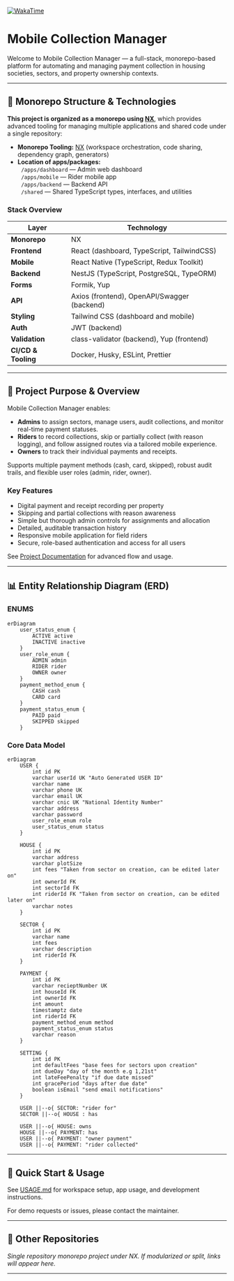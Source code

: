 [![WakaTime](https://img.shields.io/badge/project-37%20hrs%2025%20mins-blue)](https://wakatime.com/@436e4a6b-ccd5-49ff-b80f-1e57d59d7ee3/projects/rzpbwqrxrj?start=2025-10-12&end=2025-10-18)

# Mobile Collection Manager

Welcome to Mobile Collection Manager — a full-stack, monorepo-based platform for automating and managing payment collection in housing societies, sectors, and property ownership contexts.

---

## 🚦 Monorepo Structure & Technologies

**This project is organized as a monorepo using [NX](https://nx.dev)**, which provides advanced tooling for managing multiple applications and shared code under a single repository:

- **Monorepo Tooling:** [NX](https://nx.dev) (workspace orchestration, code sharing, dependency graph, generators)
- **Location of apps/packages:**  
  &nbsp;&nbsp;`/apps/dashboard` — Admin web dashboard  
  &nbsp;&nbsp;`/apps/mobile` — Rider mobile app  
  &nbsp;&nbsp;`/apps/backend` — Backend API  
  &nbsp;&nbsp;`/shared` — Shared TypeScript types, interfaces, and utilities

### Stack Overview

| Layer               | Technology                                  |
| ------------------- | ------------------------------------------- |
| **Monorepo**        | NX                                          |
| **Frontend**        | React (dashboard, TypeScript, TailwindCSS)  |
| **Mobile**          | React Native (TypeScript, Redux Toolkit)    |
| **Backend**         | NestJS (TypeScript, PostgreSQL, TypeORM)    |
| **Forms**           | Formik, Yup                                 |
| **API**             | Axios (frontend), OpenAPI/Swagger (backend) |
| **Styling**         | Tailwind CSS (dashboard and mobile)         |
| **Auth**            | JWT (backend)                               |
| **Validation**      | class-validator (backend), Yup (frontend)   |
| **CI/CD & Tooling** | Docker, Husky, ESLint, Prettier             |

---

## 📖 Project Purpose & Overview

Mobile Collection Manager enables:

- **Admins** to assign sectors, manage users, audit collections, and monitor real-time payment statuses.
- **Riders** to record collections, skip or partially collect (with reason logging), and follow assigned routes via a tailored mobile experience.
- **Owners** to track their individual payments and receipts.

Supports multiple payment methods (cash, card, skipped), robust audit trails, and flexible user roles (admin, rider, owner).

### Key Features

- Digital payment and receipt recording per property
- Skipping and partial collections with reason awareness
- Simple but thorough admin controls for assignments and allocation
- Detailed, auditable transaction history
- Responsive mobile application for field riders
- Secure, role-based authentication and access for all users

See [Project Documentation](./docs/USAGE.md) for advanced flow and usage.

---

## 📊 Entity Relationship Diagram (ERD)

### ENUMS

```mermaid
erDiagram
    user_status_enum {
        ACTIVE active
        INACTIVE inactive
    }
    user_role_enum {
        ADMIN admin
        RIDER rider
        OWNER owner
    }
    payment_method_enum {
        CASH cash
        CARD card
    }
    payment_status_enum {
        PAID paid
        SKIPPED skipped
    }
```

### Core Data Model

```mermaid
erDiagram
    USER {
        int id PK
        varchar userId UK "Auto Generated USER ID"
        varchar name
        varchar phone UK
        varchar email UK
        varchar cnic UK "National Identity Number"
        varchar address
        varchar password
        user_role_enum role
        user_status_enum status
    }

    HOUSE {
        int id PK
        varchar address
        varchar plotSize
        int fees "Taken from sector on creation, can be edited later on"
        int ownerId FK
        int sectorId FK
        int riderId FK "Taken from sector on creation, can be edited later on"
        varchar notes
    }

    SECTOR {
        int id PK
        varchar name
        int fees
        varchar description
        int riderId FK
    }

    PAYMENT {
        int id PK
        varchar recieptNumber UK
        int houseId FK
        int ownerId FK
        int amount
        timestamptz date
        int riderId FK
        payment_method_enum method
        payment_status_enum status
        varchar reason
    }

    SETTING {
        int id PK
        int defaultFees "base fees for sectors upon creation"
        int dueDay "day of the month e.g 1,21st"
        int lateFeePenalty "if due date missed"
        int gracePeriod "days after due date"
        boolean isEmail "send email notifications"
    }

    USER ||--o{ SECTOR: "rider for"
    SECTOR ||--o{ HOUSE : has

    USER ||--o{ HOUSE: owns
    HOUSE ||--o{ PAYMENT: has
    USER ||--o{ PAYMENT: "owner payment"
    USER ||--o{ PAYMENT: "rider collected"
```

---

## 🚀 Quick Start & Usage

See [USAGE.md](./docs/USAGE.md) for workspace setup, app usage, and development instructions.

For demo requests or issues, please contact the maintainer.

---

## 🔗 Other Repositories

_Single repository monorepo project under NX. If modularized or split, links will appear here._

---

